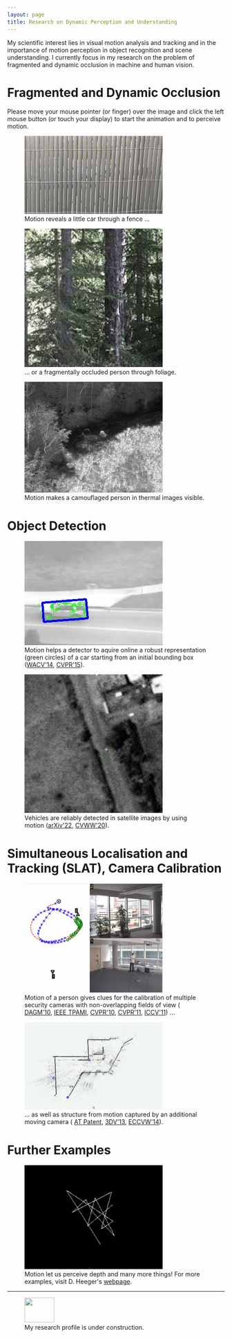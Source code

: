```yaml
---
layout: page
title: Research on Dynamic Perception and Understanding
---
```


<script src="//cdnjs.cloudflare.com/ajax/libs/jquery/2.1.3/jquery.min.js"></script>
<script src="//cdnjs.cloudflare.com/ajax/libs/pace/1.0.2/pace.min.js"></script>

My scientific interest lies in visual motion analysis and tracking and in the importance of motion perception in object recognition and scene understanding. I currently focus in my research on the problem of fragmented and dynamic occlusion in machine and human vision.

# Fragmented and Dynamic Occlusion

Please move your mouse pointer (or finger) over the image and click the left mouse button (or touch your display) to start the animation and to perceive motion.

<figure>
  <img src="/assets/images/fence.png" height="180" width="320" alt="Frag Image" data-alt="/assets/images/fence.gif">
  <figcaption>Motion reveals a little car through a fence ...</figcaption>
</figure>

<figure>
  <img src="/assets/images/frag.png" height="320" width="320" alt="Frag Image" data-alt="/assets/images/frag.gif">
  <figcaption>... or a fragmentally occluded person through foliage.</figcaption>
</figure>

<figure>
  <img src="/assets/images/cam.png" height="256" width="320" alt="Cam Image" data-alt="/assets/images/cam.gif">
  <figcaption>Motion makes a camouflaged person in thermal images visible.</figcaption>
</figure>

# Object Detection

<figure>
  <img src="/assets/images/car.png" height="240" width="320" alt="Car Image" data-alt="/assets/images/car.gif">
  <figcaption>Motion helps a detector to aquire online a robust representation (green circles) of a car starting from an initial bounding box (<a href="https://doi.org/10.1109/WACV.2014.6836013">WACV'14</a>, <a href="https://doi.org/10.1109/CVPR.2015.7298895"> CVPR'15</a>).</figcaption>
</figure>

<figure>
  <img src="/assets/images/sat.png" height="320" width="320" alt="Sat Image" data-alt="/assets/images/sat.gif">
  <figcaption>Vehicles are reliably detected in satellite images by using motion (<a href="https://arxiv.org/abs/2204.06828">arXiv'22</a>, <a href="https://data.vicos.si/cvww20/05.pdf"> CVWW'20</a>).</figcaption>
</figure>

# Simultaneous Localisation and Tracking (SLAT), Camera Calibration

<figure>
  <img src="/assets/images/socp.png" height="252" width="320" alt="Socp Image" data-alt="/assets/images/socp.gif">
  <figcaption>Motion of a person gives clues for the calibration of multiple security cameras with non-overlapping fields of view (
    <a href="https://doi.org/10.1007/978-3-642-15986-2_3">DAGM'10</a>,
    <a href="https://doi.org/10.1109/TPAMI.2009.56">IEEE TPAMI</a>,
    <a href="https://doi.org/10.1109/CVPR.2010.5540028">CVPR'10</a>,
    <a href="https://doi.org/10.1109/CVPR.2011.5995534">CVPR'11</a>,
    <a href="https://doi.org/10.1109/ICCV.2011.6126334">ICCV'11</a>) ...
  </figcaption>
</figure>

<figure>
  <img src="/assets/images/sfm.png" height="202" width="320" alt="Sfm Image" data-alt="/assets/images/sfm.gif">
  <figcaption>... as well as structure from motion captured by an additional moving camera (
    <a href="https://patents.google.com/patent/AT511968B1/en">AT Patent</a>,
    <a href="https://doi.org/10.1109/3DV.2013.27">3DV'13</a>,
    <a href="https://citeseerx.ist.psu.edu/document?repid=rep1&type=pdf&doi=b633f72c732569110b26efaa87d87a3cf2641960">ECCVW'14</a>).
  </figcaption>
</figure>


# Further Examples

<figure>
  <img src="/assets/images/heeger.png" height="240" width="320" alt="3D Image" data-alt="/assets/images/heeger.gif">
  <figcaption>Motion let us perceive depth and many more things! For more examples, visit D. Heeger's <a href="http://www.cns.nyu.edu/~david/courses/perception/lecturenotes/motion/motion.html">webpage</a>.</figcaption>
</figure>

<script src="/js/script-min.js"></script>

***

<figure>
  <img class="alignleft" src="https://upload.wikimedia.org/wikipedia/commons/thumb/a/af/Under_construction_icon-yellow.svg/291px-Under_construction_icon-yellow.svg.png" alt="" width="69" height="57" />
  <figcaption>My research profile is under construction.</figcaption>
</figure>

<!--

Other research [work](research.md) in other areas of vision.

<h5>Benchmarking Tracking</h5>
<img class="alignnone size-full wp-image-6894" src="https://cvl.tuwien.ac.at/wp-content/uploads/2015/12/logo_website.png" alt="" width="127" height="61" />      <img class="alignnone size-medium wp-image-6895" src="https://cvl.tuwien.ac.at/wp-content/uploads/2015/12/videonet_title-300x78.png" alt="" width="300" height="78" />
In 2012, I initiated together with Matej Kristan the Visual Object Tracking Challenge (VOT) and since then I have been co-organising annual challenges and workshops at ICCV and ECCV with Matej Kristan, Ales Leonardis, Jiri Matas, Michael Felsberg and Joni-Kristian Kämäräinen. VOT is de facto the international community benchmark in the field of visual tracking. Important results of our work are A-R measures for quantifying short-term tracking performance in terms of accuracy and robustness and the discovery of correlation filters as superior approach for tracking. More information can be found on our <a href="http://www.votchallenge.net">webpage</a>. VOT is also part of the benchmark <a href="http://videonet.team/#team">initiative</a> for all things video.
<h5>An in-depth Analysis of Visual Tracking with Siamese Neural Networks</h5>
This survey presents a deep analysis of the learning and inference capabilities in nine popular trackers. It is neither intended to study the whole literature nor is it an attempt to review all kinds of neural networks proposed for visual tracking. We focus instead on Siamese neural networks which are a promising starting point for studying the challenging problem of tracking. These networks integrate efficiently feature learning and the temporal matching and have so far shown state-of-the-art performance. In particular, the branches of Siamese networks, their layers connecting these branches (a-e), specific aspects of training and the embedding of these networks into the tracker are highlighted.

<img class="aligncenter wp-image-8225 size-full" src="https://cvl.tuwien.ac.at/wp-content/uploads/2020/02/siamese-classes.png" alt="" width="974" height="259" />

Quantitative results from existing papers are compared with the conclusion that the current evaluation methodology shows problems with the reproducibility and the comparability of results. The paper proposes a novel Lisp-like formalism for a better comparison of trackers. This assumes a certain functional design and functional decomposition of trackers. The paper tries to give foundation for tracker design by a formulation of the problem based on the theory of machine learning and by the interpretation of a tracker as a decision function. The work concludes with promising lines of research and suggests future work. <a href="https://arxiv.org/abs/1707.00569">arXiv</a>
<h5>Clustering of Static-Adaptive Correspondences for Deformable Object Tracking</h5>
<div style="float: right; padding-left: 10px;">

[video width="320" height="240" mp4="https://cvl.tuwien.ac.at/wp-content/uploads/2020/02/occlusion.mp4" loop="true" autoplay="true"][/video]

</div>
<h5>Car Tracking in Tunnels</h5>
<div style="float: right; padding-left: 10px;">

[video width="320" height="240" loop="true" autoplay="true" mp4="https://cvl.tuwien.ac.at/wp-content/uploads/2020/10/carlight_tracking.mp4"][/video]

</div>
<div class="page" title="Page 1">
<div class="layoutArea">
<div class="column">

Tracking methods are fundamental operations in traffic scene analysis. In this work we report on a tracking algorithm with a Kalman filter for traffic surveillance in tun- nels. The difficulties of solving the problem are the illumina- tion conditions and the image quality. We demonstrate our work on short sequences of tunnel scenes. <a href="https://www.researchgate.net/profile/Horst_Bischof/publication/260403050_Car_tracking_in_tunnels/links/53cfc4470cf2fd75bc59f73d/Car-tracking-in-tunnels.pdf">CVWW</a>



<script src="//cdnjs.cloudflare.com/ajax/libs/jquery/2.1.3/jquery.min.js"></script>
<script src="//cdnjs.cloudflare.com/ajax/libs/pace/1.0.2/pace.min.js"></script>

Please move your mouse pointer (or finger) over the image and click the left mouse button (or touch your display) to start the animation and to perceive motion.

***

<figure>
  <img src="/assets/images/pnd.png" height="240" width="320" alt="Frag Image" data-alt="/assets/images/pnd.gif">
  <figcaption>I developed a monocular calibration algorithms and showed that calibration of security cameras allows better person re-identification (<a href="https://diglib.tugraz.at/download.php?id=577a025937213&location=browse">PhD thesis</a>).</figcaption>
</figure>

<script src="/js/script-min.js"></script>
-->

